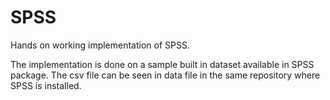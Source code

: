 # SPSS
Hands on working implementation of SPSS.


The implementation  is done on a sample built in dataset available in SPSS package. The csv file can be seen in data file in the same repository where SPSS is installed.



